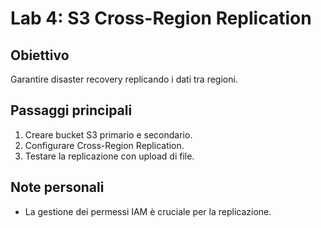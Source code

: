 # Lab 4: S3 Cross-Region Replication

## Obiettivo
Garantire disaster recovery replicando i dati tra regioni.

## Passaggi principali
1. Creare bucket S3 primario e secondario.
2. Configurare Cross-Region Replication.
3. Testare la replicazione con upload di file.

## Note personali
- La gestione dei permessi IAM è cruciale per la replicazione.
